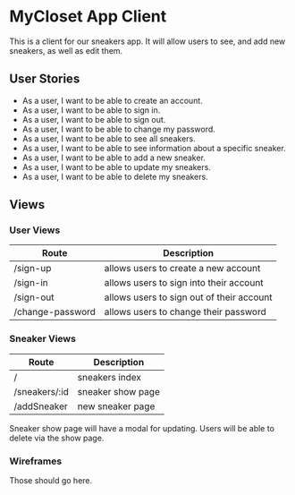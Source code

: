 # MyCloset App Client

This is a client for our sneakers app. It will allow users to see, and add new sneakers, as well as edit them.

## User Stories

* As a user, I want to be able to create an account.
* As a user, I want to be able to sign in.
* As a user, I want to be able to sign out.
* As a user, I want to be able to change my password.
* As a user, I want to be able to see all sneakers.
* As a user, I want to be able to see information about a specific sneaker.
* As a user, I want to be able to add a new sneaker.
* As a user, I want to be able to update my sneakers.
* As a user, I want to be able to delete my sneakers.

## Views

### User Views

| Route | Description |
| ----- | ----------- |
| /sign-up | allows users to create a new account |
| /sign-in | allows users to sign into their account |
| /sign-out | allows users to sign out of their account |
| /change-password | allows users to change their password |

### Sneaker Views

| Route | Description |
| ----- | ----------- |
| /     | sneakers index  |
| /sneakers/:id | sneaker show page |
| /addSneaker | new sneaker page |

Sneaker show page will have a modal for updating.
Users will be able to delete via the show page.

### Wireframes

Those should go here.